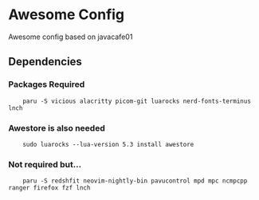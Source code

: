 # Awesome Config
Awesome config based on javacafe01


## Dependencies

### Packages Required

```
    paru -S vicious alacritty picom-git luarocks nerd-fonts-terminus lnch
```

### Awestore is also needed

```
    sudo luarocks --lua-version 5.3 install awestore
```

### Not required but...
```
    paru -S redshfit neovim-nightly-bin pavucontrol mpd mpc ncmpcpp ranger firefox fzf lnch
```
